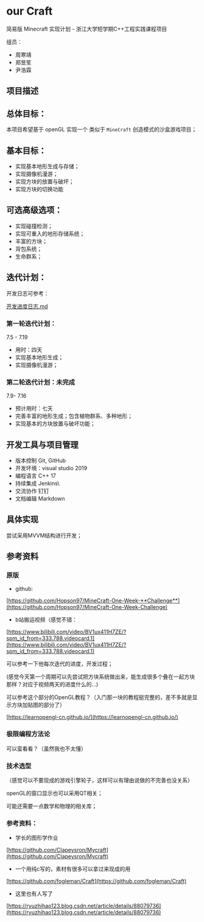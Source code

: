 # our Craft 

简易版 Minecraft 实现计划 - 浙江大学短学期C++工程实践课程项目 

组员：

- 周寒靖
- 郑昱笙
- 尹浩霖

## 项目描述

## 总体目标：

本项目希望基于 openGL 实现一个 类似于 `MineCraft` 创造模式的沙盒游戏项目；

## 基本目标：

- 实现基本地形生成与存储；
- 实现摄像机漫游；
- 实现方块的放置与破坏；
- 实现方块的切换功能

## 可选高级选项：

- 实现碰撞检测；
- 实现可重入的地形存储系统；
- 丰富的方块；
- 背包系统；
- 生命群系；

## 迭代计划：

开发日志可参考：

[开发进度日志.md](开发进度日志.md)

### 第一轮迭代计划：

7.5 - 7.19

- 用时：四天
- 实现基本地形生成；
- 实现摄像机漫游；

### 第二轮迭代计划：未完成

7.9- 7.16

- 预计用时：七天
- 完善丰富的地形生成；包含植物群系、多种地形；
- 实现基本的方块放置与破坏功能；

## 开发工具与项目管理

- 版本控制	Git, GitHub
- 开发环境：visual studio 2019
- 编程语言	C++ 17
- 持续集成	Jenkins\
- 交流协作	钉钉
- 文档编辑	Markdown

## 具体实现

尝试采用MVVM结构进行开发；

## 参考资料

### 原版

- github:

[https://github.com/Hopson97/MineCraft-One-Week-**Challenge**](https://github.com/Hopson97/MineCraft-One-Week-Challenge)

- b站搬运视频（感觉不错：

[https://www.bilibili.com/video/BV1ux411H7ZE/?spm_id_from=333.788.videocard.1](https://www.bilibili.com/video/BV1ux411H7ZE/?spm_id_from=333.788.videocard.1)

可以参考一下他每次迭代的进度，开发过程；

(感觉今天第一个周期可以先尝试把方块系统做出来，能生成很多个叠在一起方块那样？对应于视频两天的进度什么的...)

可以参考这个部分的OpenGL教程？（入门那一块的教程挺完整的，差不多就是显示方块加贴图的部分了）

[https://learnopengl-cn.github.io/](https://learnopengl-cn.github.io/)

### 极限编程方法论

可以蛮看看？（虽然我也不太懂）

### 技术选型

（感觉可以不要现成的游戏引擎轮子，这样可以有理由说做的不完善也没关系）

openGL的窗口显示也可以采用QT相关；

可能还需要一点数学和物理的相关库；

### 参考资料：

- 学长的图形学作业

[https://github.com/Clapeysron/Mycraft](https://github.com/Clapeysron/Mycraft)

- 一个用纯c写的，素材有很多可以拿过来现成的用

[https://github.com/fogleman/Craft](https://github.com/fogleman/Craft)

- 这里也有人写了

[https://ryuzhihao123.blog.csdn.net/article/details/88079736](https://ryuzhihao123.blog.csdn.net/article/details/88079736)
